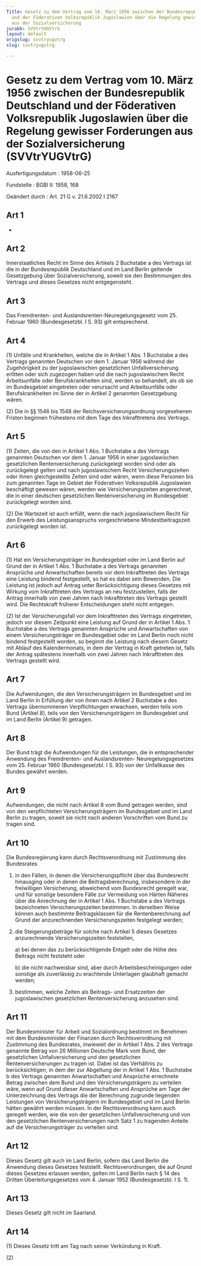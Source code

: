 ```yaml
---
Title: Gesetz zu dem Vertrag vom 10. März 1956 zwischen der Bundesrepublik Deutschland
  und der Föderativen Volksrepublik Jugoslawien über die Regelung gewisser Forderungen
  aus der Sozialversicherung
jurabk: SVVtrYUGVtrG
layout: default
origslug: svvtryugvtrg
slug: svvtryugvtrg

---
```


# Gesetz zu dem Vertrag vom 10. März 1956 zwischen der Bundesrepublik Deutschland und der Föderativen Volksrepublik Jugoslawien über die Regelung gewisser Forderungen aus der Sozialversicherung (SVVtrYUGVtrG)

Ausfertigungsdatum
:   1958-06-25

Fundstelle
:   BGBl II: 1958, 168

Geändert durch
:   Art. 21 G v. 21.6.2002 I 2167


## Art 1

-


## Art 2

Innerstaatliches Recht im Sinne des Artikels 2 Buchstabe a des
Vertrags ist die in der Bundesrepublik Deutschland und im Land Berlin
geltende Gesetzgebung über Sozialversicherung, soweit sie den
Bestimmungen des Vertrags und dieses Gesetzes nicht entgegensteht.


## Art 3

Das Fremdrenten- und Auslandsrenten-Neuregelungsgesetz vom 25. Februar
1960 (Bundesgesetzbl. I S. 93) gilt entsprechend.


## Art 4

(1) Unfälle und Krankheiten, welche die in Artikel 1 Abs. 1 Buchstabe
a des Vertrags genannten Deutschen vor dem 1. Januar 1956 während der
Zugehörigkeit zu der jugoslawischen gesetzlichen Unfallversicherung
erlitten oder sich zugezogen haben und die nach jugoslawischem Recht
Arbeitsunfälle oder Berufskrankheiten sind, werden so behandelt, als
ob sie im Bundesgebiet eingetreten oder verursacht und Arbeitsunfälle
oder Berufskrankheiten im Sinne der in Artikel 2 genannten
Gesetzgebung wären.

(2) Die in §§ 1546 bis 1548 der Reichsversicherungsordnung
vorgesehenen Fristen beginnen frühestens mit dem Tage des
Inkrafttretens des Vertrags.


## Art 5

(1) Zeiten, die von den in Artikel 1 Abs. 1 Buchstabe a des Vertrags
genannten Deutschen vor dem 1. Januar 1956 in einer jugoslawischen
gesetzlichen Rentenversicherung zurückgelegt worden sind oder als
zurückgelegt gelten und nach jugoslawischem Recht Versicherungszeiten
oder ihnen gleichgestellte Zeiten sind oder wären, wenn diese Personen
bis zum genannten Tage im Gebiet der Föderativen Volksrepublik
Jugoslawien beschäftigt gewesen wären, werden wie Versicherungszeiten
angerechnet, die in einer deutschen gesetzlichen Rentenversicherung im
Bundesgebiet zurückgelegt worden sind.

(2) Die Wartezeit ist auch erfüllt, wenn die nach jugoslawischem Recht
für den Erwerb des Leistungsanspruchs vorgeschriebene
Mindestbeitragszeit zurückgelegt worden ist.


## Art 6

(1) Hat ein Versicherungsträger im Bundesgebiet oder im Land Berlin
auf Grund der in Artikel 1 Abs. 1 Buchstabe a des Vertrags genannten
Ansprüche und Anwartschaften bereits vor dem Inkrafttreten des
Vertrags eine Leistung bindend festgestellt, so hat es dabei sein
Bewenden. Die Leistung ist jedoch auf Antrag unter Berücksichtigung
dieses Gesetzes mit Wirkung vom Inkrafttreten des Vertrags an neu
festzustellen, falls der Antrag innerhalb von zwei Jahren nach
Inkrafttreten des Vertrags gestellt wird. Die Rechtskraft früherer
Entscheidungen steht nicht entgegen.

(2) Ist der Versicherungsfall vor dem Inkrafttreten des Vertrags
eingetreten, jedoch vor diesem Zeitpunkt eine Leistung auf Grund der
in Artikel 1 Abs. 1 Buchstabe a des Vertrags genannten Ansprüche und
Anwartschaften von einem Versicherungsträger im Bundesgebiet oder im
Land Berlin noch nicht bindend festgestellt worden, so beginnt die
Leistung nach diesem Gesetz mit Ablauf des Kalendermonats, in dem der
Vertrag in Kraft getreten ist, falls der Antrag spätestens innerhalb
von zwei Jahren nach Inkrafttreten des Vertrags gestellt wird.


## Art 7

Die Aufwendungen, die den Versicherungsträgern im Bundesgebiet und im
Land Berlin in Erfüllung der von ihnen nach Artikel 2 Buchstabe a des
Vertrags übernommenen Verpflichtungen erwachsen, werden teils vom Bund
(Artikel 8), teils von den Versicherungsträgern im Bundesgebiet und im
Land Berlin (Artikel 9) getragen.


## Art 8

Der Bund trägt die Aufwendungen für die Leistungen, die in
entsprechender Anwendung des Fremdrenten- und Auslandsrenten-
Neuregelungsgesetzes vom 25. Februar 1960 (Bundesgesetzbl. I S. 93)
von der Unfallkasse des Bundes gewährt werden.


## Art 9

Aufwendungen, die nicht nach Artikel 8 vom Bund getragen werden, sind
von den verpflichteten Versicherungsträgern im Bundesgebiet und im
Land Berlin zu tragen, soweit sie nicht nach anderen Vorschriften vom
Bund zu tragen sind.


## Art 10

Die Bundesregierung kann durch Rechtsverordnung mit Zustimmung des
Bundesrates

1.  in den Fällen, in denen die Versicherungspflicht über das Bundesrecht
    hinausging oder in denen die Beitragsberechnung, insbesondere in der
    freiwilligen Versicherung, abweichend vom Bundesrecht geregelt war,
    und für sonstige besondere Fälle zur Vermeidung von Härten Näheres
    über die Anrechnung der in Artikel 1 Abs. 1 Buchstabe a des Vertrags
    bezeichneten Versicherungszeiten bestimmen. In derselben Weise können
    auch bestimmte Beitragsklassen für die Rentenberechnung auf Grund der
    anzurechnenden Versicherungszeiten festgelegt werden;


2.  die Steigerungsbeträge für solche nach Artikel 5 dieses Gesetzes
    anzurechnende Versicherungszeiten feststellen,

    a)  bei denen das zu berücksichtigende Entgelt oder die Höhe des Beitrags
        nicht feststeht oder


    b)  die nicht nachweisbar sind, aber durch Arbeitsbescheinigungen oder
        sonstige als zuverlässig zu erachtende Unterlagen glaubhaft gemacht
        werden;





3.  bestimmen, welche Zeiten als Beitrags- und Ersatzzeiten der
    jugoslawischen gesetzlichen Rentenversicherung anzusehen sind.





## Art 11

Der Bundesminister für Arbeit und Sozialordnung bestimmt im Benehmen
mit dem Bundesminister der Finanzen durch Rechtsverordnung mit
Zustimmung des Bundesrates, inwieweit der in Artikel 1 Abs. 2 des
Vertrags genannte Betrag von 26 Millionen Deutsche Mark vom Bund, der
gesetzlichen Unfallversicherung und den gesetzlichen
Rentenversicherungen zu tragen ist. Dabei ist das Verhältnis zu
berücksichtigen, in dem der zur Abgeltung der in Artikel 1 Abs. 1
Buchstabe b des Vertrags genannten Anwartschaften und Ansprüche
errechnete Betrag zwischen dem Bund und den Versicherungsträgern zu
verteilen wäre, wenn auf Grund dieser Anwartschaften und Ansprüche am
Tage der Unterzeichnung des Vertrags die der Berechnung zugrunde
liegenden Leistungen von Versicherungsträgern im Bundesgebiet und im
Land Berlin hätten gewährt werden müssen. In der Rechtsverordnung kann
auch geregelt werden, wie die von der gesetzlichen Unfallversicherung
und von den gesetzlichen Rentenversicherungen nach Satz 1 zu tragenden
Anteile auf die Versicherungsträger zu verteilen sind.


## Art 12

Dieses Gesetz gilt auch im Land Berlin, sofern das Land Berlin die
Anwendung dieses Gesetzes feststellt. Rechtsverordnungen, die auf
Grund dieses Gesetzes erlassen werden, gelten im Land Berlin nach § 14
des Dritten Überleitungsgesetzes vom 4. Januar 1952 (Bundesgesetzbl. I
S. 1).


## Art 13

Dieses Gesetz gilt nicht im Saarland.


## Art 14

(1) Dieses Gesetz tritt am Tag nach seiner Verkündung in Kraft.

(2)

